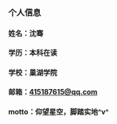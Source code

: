 ### 个人信息

#### 姓名：沈骞

#### 学历：本科在读

#### 学校：巢湖学院

#### 邮箱：415187615@qq.com

#### motto：仰望星空，脚踏实地^v^
